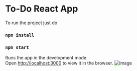 # To-Do React App

To run the project just do
### `npm install`

### `npm start`

Runs the app in the development mode.\
Open [http://localhost:3000](http://localhost:3000) to view it in the browser.
![image](https://user-images.githubusercontent.com/59526292/124583504-be93e900-de70-11eb-83ca-5fa93752073f.png)


